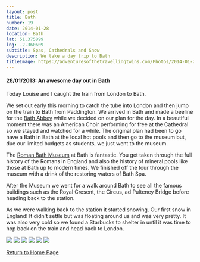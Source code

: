 ```yaml
---
layout: post
title: Bath
number: 19
date: 2014-01-28
location: Bath
lat: 51.375899
lng: -2.360609
subtitle: Spas, Cathedrals and Snow
description: We take a day trip to Bath
titleImage: https://adventuresofthetravellingtwins.com/Photos/2014-01-28-Bath/cover-min.JPG
---
```


<h4>28/01/2013: An awesome day out in Bath</h4>

Today Louise and I caught the train from London to Bath. 

We set out early this morning to catch the tube into London and then jump on the train to Bath from Paddington. 
We arrived in Bath and made a beeline for the <a target="_blank" href="http://www.bathabbey.org/">Bath Abbey</a> while we decided on our plan for the day. In a beautiful moment there was an American Choir performing for free at the Cathedral so we stayed and watched for a while. 
The original plan had been to go have a Bath in Bath at the local hot pools and then go to the museum but, due our limited budgets as students, we just went to the museum.

The <a target="_blank" href="https://www.romanbaths.co.uk/"> Roman Bath Museum</a> at Bath is fantastic. 
You get taken through the full history of the Romans in England and also the history of mineral pools like those at Bath up to modern times. We finished off the tour through the museum with a drink of the restoring waters of Bath Spa.

After the Museum we went for a walk around Bath to see all the famous buildings such as the Royal Cresent, the Circus, ad Pulteney Bridge before heading back to the station.

As we were walking back to the station it started snowing. Our first snow in England! It didn't settle but was floating around us and was very pretty. It was also very cold so we found a Starbucks to shelter in until it was time to hop back on the train and head back to London. 

<img src="https://adventuresofthetravellingtwins.com/Photos/2014-01-28-Bath/day11-min.JPG" class="image1">
<img src="https://adventuresofthetravellingtwins.com/Photos/2014-01-28-Bath/day12-min.JPG" class="image1">
<img src="https://adventuresofthetravellingtwins.com/Photos/2014-01-28-Bath/day13-min.JPG" class="image1">
<img src="https://adventuresofthetravellingtwins.com/Photos/2014-01-28-Bath/day14-min.JPG" class="image1">
<img src="https://adventuresofthetravellingtwins.com/Photos/2014-01-28-Bath/day15-min.JPG" class="image1">
<img src="https://adventuresofthetravellingtwins.com/Photos/2014-01-28-Bath/day16-min.JPG" class="image1">

<a href="https://adventuresofthetravellingtwins.com/">Return to Home Page</a>

